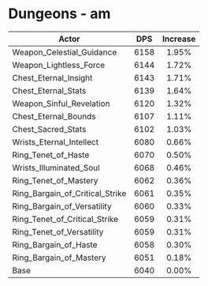 # Dungeons - am
| Actor | DPS | Increase |
|---|:---:|:---:|
|Weapon_Celestial_Guidance|6158|1.95%|
|Weapon_Lightless_Force|6144|1.72%|
|Chest_Eternal_Insight|6143|1.71%|
|Chest_Eternal_Stats|6139|1.64%|
|Weapon_Sinful_Revelation|6120|1.32%|
|Chest_Eternal_Bounds|6107|1.11%|
|Chest_Sacred_Stats|6102|1.03%|
|Wrists_Eternal_Intellect|6080|0.66%|
|Ring_Tenet_of_Haste|6070|0.50%|
|Wrists_Illuminated_Soul|6068|0.46%|
|Ring_Tenet_of_Mastery|6062|0.36%|
|Ring_Bargain_of_Critical_Strike|6061|0.35%|
|Ring_Bargain_of_Versatility|6060|0.33%|
|Ring_Tenet_of_Critical_Strike|6059|0.31%|
|Ring_Tenet_of_Versatility|6059|0.31%|
|Ring_Bargain_of_Haste|6058|0.30%|
|Ring_Bargain_of_Mastery|6051|0.18%|
|Base|6040|0.00%|
